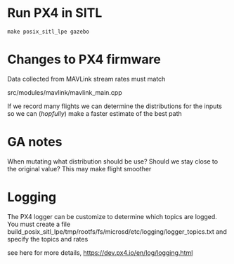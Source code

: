 # Run PX4 in SITL
```
make posix_sitl_lpe gazebo
```
# Changes to PX4 firmware

Data collected from MAVLink stream rates must match 

src/modules/mavlink/mavlink_main.cpp


If we record many flights we can determine the distributions for the inputs 
so we can (*hopfully*) make a faster estimate of the best path


# GA notes

When mutating what distribution should be use? Should we stay close to the
original value? This may make flight smoother

# Logging
The PX4 logger can be customize to determine which topics are logged.
You must create a file
build_posix_sitl_lpe/tmp/rootfs/fs/microsd/etc/logging/logger_topics.txt and
specify the topics and rates 

see here for more details, https://dev.px4.io/en/log/logging.html
